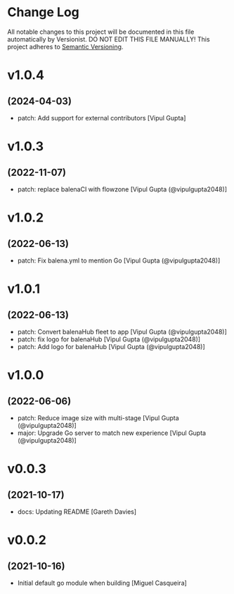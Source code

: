 # Change Log

All notable changes to this project will be documented in this file
automatically by Versionist. DO NOT EDIT THIS FILE MANUALLY!
This project adheres to [Semantic Versioning](http://semver.org/).

# v1.0.4
## (2024-04-03)

* patch: Add support for external contributors [Vipul Gupta]

# v1.0.3
## (2022-11-07)

* patch: replace balenaCI with flowzone [Vipul Gupta (@vipulgupta2048)]

# v1.0.2
## (2022-06-13)

* patch: Fix balena.yml to mention Go [Vipul Gupta (@vipulgupta2048)]

# v1.0.1
## (2022-06-13)

* patch: Convert balenaHub fleet to app [Vipul Gupta (@vipulgupta2048)]
* patch: fix logo for balenaHub [Vipul Gupta (@vipulgupta2048)]
* patch: Add logo for balenaHub [Vipul Gupta (@vipulgupta2048)]

# v1.0.0
## (2022-06-06)

* patch: Reduce image size with multi-stage [Vipul Gupta (@vipulgupta2048)]
* major: Upgrade Go server to match new experience [Vipul Gupta (@vipulgupta2048)]

# v0.0.3
## (2021-10-17)

* docs: Updating README [Gareth Davies]

# v0.0.2
## (2021-10-16)

* Initial default go module when building [Miguel Casqueira]
